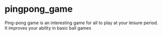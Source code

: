 # pingpong_game
Ping-pong game is an interesting game for all to play at your leisure period. It improves your ability in basic ball games 
